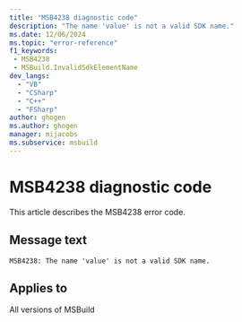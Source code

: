 ```yaml
---
title: "MSB4238 diagnostic code"
description: "The name 'value' is not a valid SDK name."
ms.date: 12/06/2024
ms.topic: "error-reference"
f1_keywords:
 - MSB4238
 - MSBuild.InvalidSdkElementName
dev_langs:
  - "VB"
  - "CSharp"
  - "C++"
  - "FSharp"
author: ghogen
ms.author: ghogen
manager: mijacobs
ms.subservice: msbuild
---
```


# MSB4238 diagnostic code

<!-- :::ErrorDefinitionDescription::: -->
<!-- :::editable-content name="introDescription"::: -->
This article describes the MSB4238 error code.
<!-- :::editable-content-end::: -->

## Message text

```output
MSB4238: The name 'value' is not a valid SDK name.
```

<!-- :::editable-content name="postOutputDescription"::: -->
<!--
{StrBegin="MSB4238: "}
-->
<!-- :::editable-content-end::: -->
<!-- :::ErrorDefinitionDescription-end::: -->

## Applies to

All versions of MSBuild
